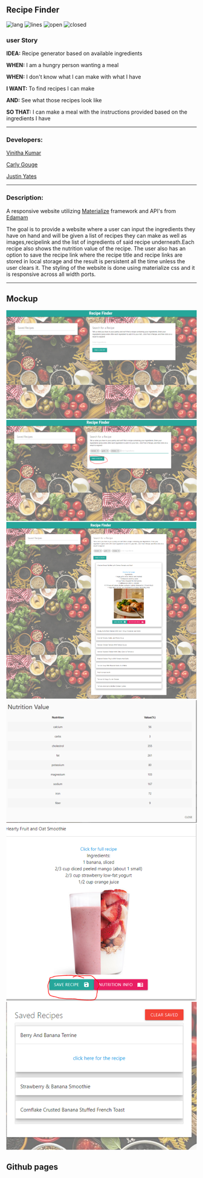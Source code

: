 ## Recipe Finder

![lang](https://img.shields.io/github/languages/count/justinyates887/recipe-website?logoColor=yellow)
![lines](https://img.shields.io/tokei/lines/github/justinyates887/recipe-website)
![open](https://img.shields.io/github/issues-raw/justinyates887/recipe-website)
![closed](https://img.shields.io/github/issues-closed-raw/justinyates887/recipe-website)

### user Story

**IDEA:** Recipe generator based on available ingredients

**WHEN:** I am a hungry person wanting a meal

**WHEN:** I don't know what I can make with what I have

**I WANT:** To find recipes I can make

**AND:** See what those recipes look like

**SO THAT:** I can make a meal with the instructions provided based on the ingredients I have

---------------------------------------------------------------------------------------------------------------------------

### Developers:

[Vinitha Kumar](https://github.com/selvivini)

[Carly Gouge](https://github.com/cgouge93)

[Justin Yates](https://github.com/justinyates887)

---------------------------------------------------------------------------------------------------------------------------

### Description:

A responsive website utilizing [Materialize](https://materializecss.com/) framework and API's from [Edamam](https://developer.edamam.com/edamam-docs-recipe-api)

The goal is to provide a website where a user can input the ingredients they have on hand and will be given a list of recipes they can make as well as images,recipelink and the list of ingredients of said recipe underneath.Each recipe also shows the nutrition value of the recipe. The user also has an option to save the recipe link where the recipe title and recipe links are stored in local storage and the result is persistent all the time unless the user clears it. The styling of the website is done using materialize css and it is responsive across all width ports.

--------------------------------------------------------------------------------------------------------------------------------

## Mockup
![landing-page](assets/landing-page.PNG)
![searchrecipe](assets/searchrecipe.PNG)
![recipe-list](assets/recipe-list.PNG)
![nutrition-info](assets/nutrition-info.PNG)
![save-recipeButton](assets/save-recbtn.PNG)
![saved-list](assets/saved-list.PNG)

## Github pages
